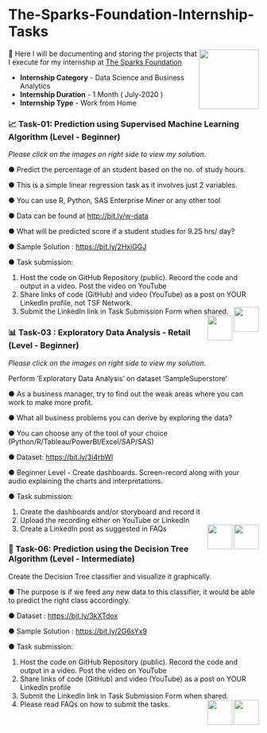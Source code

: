 # The-Sparks-Foundation-Internship-Tasks
<img align = right height = 120 width = 120 src = https://www.thesparksfoundationsingapore.org/images/logo_small.png>
📒 Here I will be documenting and storing the projects that I execute for my internship at <a href = "https://www.thesparksfoundationsingapore.org/">The Sparks Foundation</a>

- **Internship Category** - Data Science and Business Analytics
- **Internship Duration** - 1 Month ( July-2020 )
- **Internship Type** - Work from Home

### 📈 Task-01: Prediction using Supervised Machine Learning Algorithm (Level - Beginner)
_Please click on the images on right side to view my solution._

● Predict the percentage of an student based on the no. of study hours.

● This is a simple linear regression task as it involves just 2 variables.

● You can use R, Python, SAS Enterprise Miner or any other tool

● Data can be found at http://bit.ly/w-data

● What will be predicted score if a student studies for 9.25 hrs/ day?

● Sample Solution : https://bit.ly/2HxiGGJ

● Task submission:

1. Host the code on GitHub Repository (public). Record the code and
output in a video. Post the video on YouTube
2. Share links of code (GitHub) and video (YouTube) as a post on
YOUR LinkedIn profile, not TSF Network.
3. Submit the LinkedIn link in Task Submission Form when shared.
[<img align = right height = 50 width = 50 src = https://cdn4.iconfinder.com/data/icons/social-media-and-logos-11/32/Logo_Youtube-512.png>](https://youtu.be/vWofYpePAbgs)
[<img align = right height = 50 width = 50 src = https://cdn4.iconfinder.com/data/icons/project-management-4-2/65/161-512.png>](https://github.com/vxhl/The-Sparks-Foundation-Internship-Tasks/blob/master/C:\CS_07\Internships\The-Sparks-Foundation-Internship-Tasks\Task-1_Prediction_using_Supervised_LearningAlgorithms)


### 📊 Task-03 : Exploratory Data Analysis - Retail (Level - Beginner)
_Please click on the images on right side to view my solution._

Perform ‘Exploratory Data Analysis’ on dataset ‘SampleSuperstore’

● As a business manager, try to find out the weak areas where you can
work to make more profit.

● What all business problems you can derive by exploring the data?

● You can choose any of the tool of your choice (Python/R/Tableau/PowerBI/Excel/SAP/SAS)

● Dataset: https://bit.ly/3i4rbWl

● Beginner Level - Create dashboards. Screen-record along with your
audio explaining the charts and interpretations.

● Task submission:
1. Create the dashboards and/or storyboard and record it
2. Upload the recording either on YouTube or LinkedIn
3. Create a LinkedIn post as suggested in FAQs
[<img align = right height = 50 width = 50 src = https://cdn4.iconfinder.com/data/icons/social-media-and-logos-11/32/Logo_Youtube-512.png>](https://www.youtube.com/watch?v=8eSsy2VedBY&t=157s)
[<img align = right height = 50 width = 50 src = https://cdn4.iconfinder.com/data/icons/project-management-4-2/65/161-512.png>](https://github.com/vxhl/The-Sparks-Foundation-Internship-Tasks/blob/master/Task-3_Exploratory_Data_Analysis-Retail)


### 🌳 Task-06: Prediction using the Decision Tree Algorithm (Level - Intermediate)

Create the Decision Tree classifier and visualize it graphically.

● The purpose is if we feed any new data to this classifier, it would be able to
predict the right class accordingly.

● Dataset : https://bit.ly/3kXTdox

● Sample Solution : https://bit.ly/2G6sYx9

● Task submission:
1. Host the code on GitHub Repository (public). Record the code and output
in a video. Post the video on YouTube
2. Share links of code (GitHub) and video (YouTube) as a post on YOUR
LinkedIn profile
3. Submit the LinkedIn link in Task Submission Form when shared.
4. Please read FAQs on how to submit the tasks.
[<img align = right height = 50 width = 50 src = https://cdn4.iconfinder.com/data/icons/social-media-and-logos-11/32/Logo_Youtube-512.png>](https://youtu.be/aAY19ScFvJA)
[<img align = right height = 50 width = 50 src = https://cdn4.iconfinder.com/data/icons/project-management-4-2/65/161-512.png>](https://github.com/vxhl/The-Sparks-Foundation-Internship-Tasks/blob/master/Task-6_Prediction_using_Decision_Tree_Classifier)